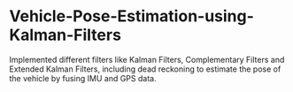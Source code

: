 # Vehicle-Pose-Estimation-using-Kalman-Filters
Implemented different filters like Kalman Filters, Complementary Filters and Extended Kalman Filters, including dead reckoning to estimate the pose of the vehicle by fusing IMU and GPS data.
